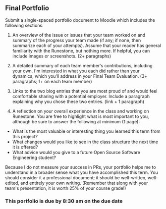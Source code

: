 ## Final Portfolio

Submit a single-spaced portfolio document to Moodle which includes the following sections:

1. An overview of the issue or issues that your team worked on and summary of the progress your team made (if any; if none, then summarize each of your attempts). Assume that your reader has general familiarity with the Runestone, but nothing more. If helpful, you can include images or screenshots. (2+ paragraphs)

2. A detailed summary of each team member's contributions, including your own. I'm interested in what you each did rather than your dynamics, which you'll address in your Final Team Evaluation. (3+ paragraphs; 1+ on each team member)

3. Links to the two blog entries that you are most proud of and would feel comfortable sharing with a potential employer. Include a paragraph explaining why you chose these two entries. (link + 1 paragraph)

4. A reflection on your overall experience in the class and working on Runestone. You are free to highlight what is most important to you, although be sure to answer the following at minimum (1 page):

  - What is the most valuable or interesting thing you learned this term from this project?
  - What changes would you like to see in the class structure the next time it is offered?
  - What advice would you give to a future Open Source Software Engineering student?

Because I do not measure your success in PRs, your portfolio helps me to understand in a broader sense what you have accomplished this term. You should consider it a professional document; it should be well-written, well-edited, and entirely your own writing. (Remember that along with your team's presentation, it is worth 25% of your course grade!)

### This portfolio is due by 8:30 am on the due date
